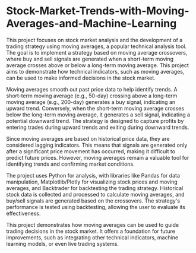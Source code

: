 # Stock-Market-Trends-with-Moving-Averages-and-Machine-Learning
This project focuses on stock market analysis and the development of a trading strategy using moving averages, a popular technical analysis tool. The goal is to implement a strategy based on moving average crossovers, where buy and sell signals are generated when a short-term moving average crosses above or below a long-term moving average. This project aims to demonstrate how technical indicators, such as moving averages, can be used to make informed decisions in the stock market.

Moving averages smooth out past price data to help identify trends. A short-term moving average (e.g., 50-day) crossing above a long-term moving average (e.g., 200-day) generates a buy signal, indicating an upward trend. Conversely, when the short-term moving average crosses below the long-term moving average, it generates a sell signal, indicating a potential downward trend. The strategy is designed to capture profits by entering trades during upward trends and exiting during downward trends.

Since moving averages are based on historical price data, they are considered lagging indicators. This means that signals are generated only after a significant price movement has occurred, making it difficult to predict future prices. However, moving averages remain a valuable tool for identifying trends and confirming market conditions.

The project uses Python for analysis, with libraries like Pandas for data manipulation, Matplotlib/Plotly for visualizing stock prices and moving averages, and Backtrader for backtesting the trading strategy. Historical stock data is collected and processed to calculate moving averages, and buy/sell signals are generated based on the crossovers. The strategy's performance is tested using backtesting, allowing the user to evaluate its effectiveness.

This project demonstrates how moving averages can be used to guide trading decisions in the stock market. It offers a foundation for future improvements, such as integrating other technical indicators, machine learning models, or even live trading systems.
